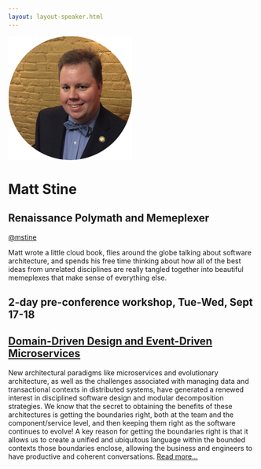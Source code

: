 ```yaml
---
layout: layout-speaker.html
---
```

<div class="container section featured-speaker">
  <div class="row">
    <div class="col-xs-12 col-sm-2 img-container">
      <img class="speaker-page-img" src="../img/speakers/Matt-Stine-ON.png">
    </div>
    <div class="col-xs-12 col-sm-10 copy-container">
        <h1 class="speaker-header">Matt Stine</h1>
        <h2 class="speaker-subtitle">Renaissance Polymath and Memeplexer</h2>
        <p class="copy"><a class="speaker-handle" href="https://twitter.com/mstine" target="_blank">@mstine</a></p>
        <p class="copy">Matt wrote a little cloud book, flies around the globe talking about software architecture, and spends his free time thinking about how all of the best ideas from unrelated disciplines are really tangled together into beautiful memeplexes that make sense of everything else.</p>
        <h2 class="speaker-subheader">2-day pre-conference workshop, Tue-Wed, Sept 17-18</h2>
        <h2 class="speaker-subheader"><a href="../workshops/domain-driven-design-and-event-driven-microservices.html">Domain-Driven Design and Event-Driven Microservices</a></h2>
        <p class="copy">New architectural paradigms like microservices and evolutionary architecture, as well as the challenges associated with managing data and transactional contexts in distributed systems, have generated a renewed interest in disciplined software design and modular decomposition strategies. We know that the secret to obtaining the benefits of these architectures is getting the boundaries right, both at the team and the component/service level, and then keeping them right as the software continues to evolve! A key reason for getting the boundaries right is that it allows us to create a unified and ubiquitous language within the bounded contexts those boundaries enclose, allowing the business and engineers to have productive and coherent conversations. <a href="../workshops/domain-driven-design-and-event-driven-microservices.html">Read more...</a></p>
    </div>
  </div>
</div>